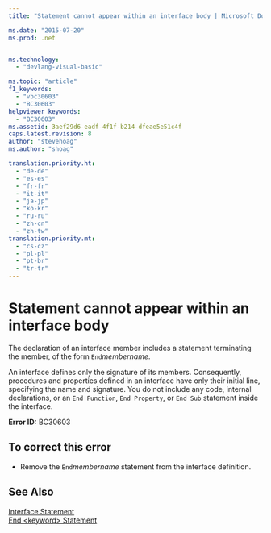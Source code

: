 ```yaml
---
title: "Statement cannot appear within an interface body | Microsoft Docs"

ms.date: "2015-07-20"
ms.prod: .net


ms.technology: 
  - "devlang-visual-basic"

ms.topic: "article"
f1_keywords: 
  - "vbc30603"
  - "BC30603"
helpviewer_keywords: 
  - "BC30603"
ms.assetid: 3aef29d6-eadf-4f1f-b214-dfeae5e51c4f
caps.latest.revision: 8
author: "stevehoag"
ms.author: "shoag"

translation.priority.ht: 
  - "de-de"
  - "es-es"
  - "fr-fr"
  - "it-it"
  - "ja-jp"
  - "ko-kr"
  - "ru-ru"
  - "zh-cn"
  - "zh-tw"
translation.priority.mt: 
  - "cs-cz"
  - "pl-pl"
  - "pt-br"
  - "tr-tr"
---
```

# Statement cannot appear within an interface body
The declaration of an interface member includes a statement terminating the member, of the form `End`*membername*.  
  
 An interface defines only the signature of its members. Consequently, procedures and properties defined in an interface have only their initial line, specifying the name and signature. You do not include any code, internal declarations, or an `End Function`, `End Property`, or `End Sub` statement inside the interface.  
  
 **Error ID:** BC30603  
  
## To correct this error  
  
-   Remove the `End`*membername* statement from the interface definition.  
  
## See Also  
 [Interface Statement](../../visual-basic/language-reference/statements/interface-statement.md)   
 [End \<keyword> Statement](../../visual-basic/language-reference/statements/end-keyword-statement.md)